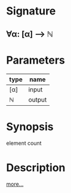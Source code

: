 # Signature
## ∀α: [α] ⟶ ℕ

# Parameters

| type | name |
|------|------|
|[α]|input|
|ℕ|output|

# Synopsis
element count

# Description

[more...](https://en.wikipedia.org/wiki/Array_data_structure)